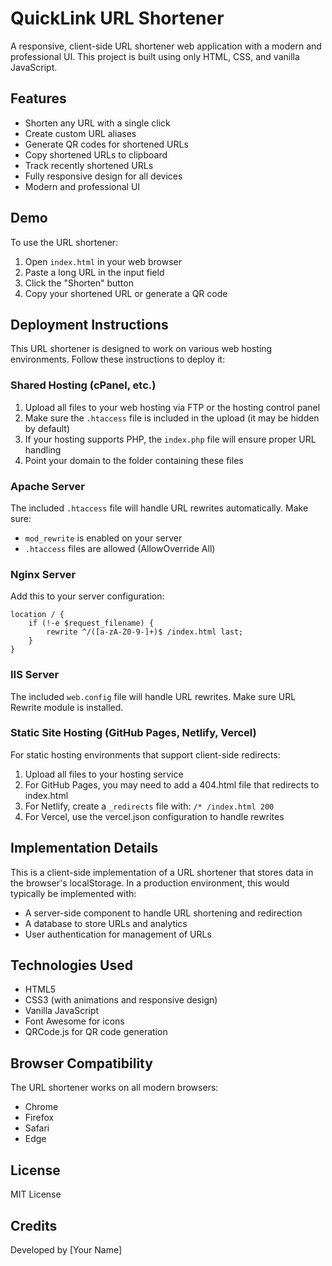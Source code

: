 # QuickLink URL Shortener

A responsive, client-side URL shortener web application with a modern and professional UI. This project is built using only HTML, CSS, and vanilla JavaScript.

## Features

- Shorten any URL with a single click
- Create custom URL aliases
- Generate QR codes for shortened URLs
- Copy shortened URLs to clipboard
- Track recently shortened URLs
- Fully responsive design for all devices
- Modern and professional UI

## Demo

To use the URL shortener:

1. Open `index.html` in your web browser
2. Paste a long URL in the input field
3. Click the "Shorten" button
4. Copy your shortened URL or generate a QR code

## Deployment Instructions

This URL shortener is designed to work on various web hosting environments. Follow these instructions to deploy it:

### Shared Hosting (cPanel, etc.)

1. Upload all files to your web hosting via FTP or the hosting control panel
2. Make sure the `.htaccess` file is included in the upload (it may be hidden by default)
3. If your hosting supports PHP, the `index.php` file will ensure proper URL handling
4. Point your domain to the folder containing these files

### Apache Server

The included `.htaccess` file will handle URL rewrites automatically. Make sure:
- `mod_rewrite` is enabled on your server
- `.htaccess` files are allowed (AllowOverride All)

### Nginx Server

Add this to your server configuration:

```
location / {
    if (!-e $request_filename) {
        rewrite ^/([a-zA-Z0-9-]+)$ /index.html last;
    }
}
```

### IIS Server

The included `web.config` file will handle URL rewrites. Make sure URL Rewrite module is installed.

### Static Site Hosting (GitHub Pages, Netlify, Vercel)

For static hosting environments that support client-side redirects:

1. Upload all files to your hosting service
2. For GitHub Pages, you may need to add a 404.html file that redirects to index.html
3. For Netlify, create a `_redirects` file with: `/* /index.html 200`
4. For Vercel, use the vercel.json configuration to handle rewrites

## Implementation Details

This is a client-side implementation of a URL shortener that stores data in the browser's localStorage. In a production environment, this would typically be implemented with:

- A server-side component to handle URL shortening and redirection
- A database to store URLs and analytics
- User authentication for management of URLs

## Technologies Used

- HTML5
- CSS3 (with animations and responsive design)
- Vanilla JavaScript
- Font Awesome for icons
- QRCode.js for QR code generation

## Browser Compatibility

The URL shortener works on all modern browsers:
- Chrome
- Firefox
- Safari
- Edge

## License

MIT License

## Credits

Developed by [Your Name] 